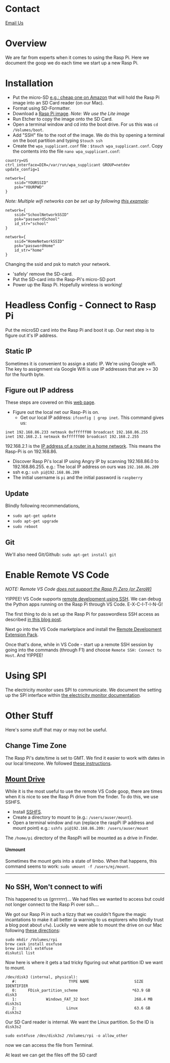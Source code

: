 # Contact
<a href="mailto:contact@fithome.life">Email Us</a>  
# Overview
We are far from experts when it comes to using the Rasp Pi.  Here we document the goop we do each time we start up a new Rasp Pi.

# Installation
- Put the micro-SD [e.g.: cheap one on Amazon](https://www.amazon.com/gp/product/B004ZIENBA/ref=as_li_ss_tl?ie=UTF8&psc=1&linkCode=sl1&tag=bitknittingwo-20&linkId=923f12067ad3395ed04f043c37d8c39f)  that will hold the Rasp Pi image into an SD Card reader (on our Mac).
- Format using SD-Formatter.
- Download a [Rasp Pi image](https://www.raspberrypi.org/downloads/raspbian/). _Note: We use the Lite image_
- Run Etcher to copy the image onto the SD Card.
- Open a terminal window and cd into the boot drive.  For us this was `cd /Volumes/boot`.
- Add "SSH" file to the root of the image.  We do this by opening a terminal on the boot partition and typing `$touch ssh` 
- Create the `wpa_supplicant.conf` file : `$touch wpa_supplicant.conf`.  Copy the contents into the file `nano wpa_supplicant.conf`:  
```
country=US
ctrl_interface=DIR=/var/run/wpa_supplicant GROUP=netdev
update_config=1

network={
    ssid="YOURSSID"
    psk="YOURPWD"
}

```
_Note: Multiple wifi networks can be set up by following [this example](https://www.raspberrypi.org/documentation/configuration/wireless/wireless-cli.md)_:  
  
```
network={
    ssid="SchoolNetworkSSID"
    psk="passwordSchool"
    id_str="school"
}

network={
    ssid="HomeNetworkSSID"
    psk="passwordHome"
    id_str="home"
}
```
 
Changing the ssid and psk to match your network.
- 'safely' remove the SD-card.
- Put the SD-card into the Rasp-Pi's micro-SD port
- Power up the Rasp Pi.  Hopefully wireless is working!

# Headless Config - Connect to Rasp Pi
Put the microSD card into the Rasp Pi and boot it up.  Our next step is to figure out it's IP address.  

## Static IP
Sometimes it is convenient to assign a static IP. We're using Google wifi.  The key to assignment via Google Wifi is use IP addresses that are >= 30 for the fourth byte.
## Figure out IP address
These steps are covered on this [web page](https://itsfoss.com/ssh-into-raspberry/).  

- Figure out the local net our Rasp-Pi is on.
  - Get our local IP address: `ifconfig | grep inet`.  This command gives us:  
    
```
inet 192.168.86.233 netmask 0xffffff00 broadcast 192.168.86.255
inet 192.168.2.1 netmask 0xffffff00 broadcast 192.168.2.255
```
   192.168.2.1 is the [IP address of a router in a home network](https://192-168-1-1ip.mobi/192-168-2-1/).  This means the Rasp-Pi is on 192.168.86.
- Discover Rasp Pi's local IP using Angry IP by scanning 192.168.86.0 to 192.168.86.255.  e.g.: The local IP address on ours was `192.168.86.209`
- ssh e.g.: `ssh pi@192.168.86.209`
- The initial username is `pi` and the initial password is `raspberry`
## Update
Blindly following recommendations,
- `sudo apt-get update`   
- `sudo apt-get upgrade`
- `sudo reboot`

## Git
We'll also need Git/Github:
`sudo apt-get install git`

# Enable Remote VS Code
_NOTE: Remote VS Code [does not support the Rasp Pi Zero (or ZeroW)](https://github.com/microsoft/vscode-remote-release/issues/669)_  
  
YIPPEE! VS Code supports [remote development using SSH](https://code.visualstudio.com/docs/remote/ssh).  We can debug the Python apps running on the Rasp Pi through VS Code.  E-X-C-I-T-I-N-G!

The first thing to do is set up the Rasp Pi for passwordless SSH access as described [in this blog post](https://www.raspberrypi.org/documentation/remote-access/ssh/passwordless.md).

Next go into the VS Code marketplace and install the [Remote Development Extension Pack](https://marketplace.visualstudio.com/items?itemName=ms-vscode-remote.vscode-remote-extensionpack).

Once that's done, while in VS Code - start up a remote SSH session by going into the commands (through F1) and choose `Remote SSH: Connect to Host`.  And YIPPEE!

# Using SPI
The electricity monitor uses SPI to communicate.  We document the setting up the SPI interface within [the electricity monitor documentation](ElectricityMonitor).





# Other Stuff
Here's some stuff that may or may not be useful.
## Change Time Zone
The Rasp Pi's date/time is set to GMT.  We find it easier to work with dates in our local timezone.  We followed [these instructions](https://www.mbtechworks.com/how-to/change-time-zone-raspbian.html).
## [Mount Drive](#mount_drive)
While it is the most useful to use the remote VS Code goop, there are times when it is nice to see the Rasp Pi drive from the finder.  To do this, we use SSHFS.
- Install [SSHFS](https://osxfuse.github.io/). 
- Create a directory to mount to (e.g.: `/users/auser/mount`).
- Open a terminal window and run (replace the raspPi IP address and mount point) e.g.: `sshfs pi@192.168.86.209: /users/auser/mount`  
  
The `/home/pi` directory of the RaspPi will be mounted as a drive in Finder.
#### Unmount
Sometimes the mount gets into a state of limbo.  When that happens, this command seems to work: `sudo umount -f /users/mj/mount`.
_____________________

## No SSH, Won't connect to wifi
This happened to us (grrrrrrr)... We had files we wanted to access but could not longer connect to the Rasp Pi over ssh....

We got our Rasp Pi in such a tizzy that we couldn't figure the magic incantations to make it all better (a warning to us explorers who blindly trust a blog post about `ufw`).  Luckily we were able to mount the drive on our Mac following [these directions](https://www.jeffgeerling.com/blog/2017/mount-raspberry-pi-sd-card-on-mac-read-only-osxfuse-and-ext4fuse):
```
sudo mkdir /Volumes/rpi
brew cask install osxfuse
brew install ext4fuse
diskutil list
```
Now here is where it gets a tad tricky figuring out what partition ID we want to mount.
```
/dev/disk3 (internal, physical):
   #:                       TYPE NAME                    SIZE       IDENTIFIER
   0:     FDisk_partition_scheme                        *63.9 GB    disk3
   1:             Windows_FAT_32 boot                    268.4 MB   disk3s1
   2:                      Linux                         63.6 GB    disk3s2
```
Our SD Card reader is internal.  We want the Linux partition.  So the ID is `disk3s2`
```
sudo ext4fuse /dev/disk3s2 /Volumes/rpi -o allow_other
```
now we can access the file from Terminal.

At least we can get the files off the SD card!





   
